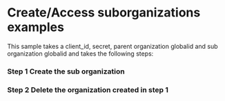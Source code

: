 # Create/Access suborganizations examples

This sample takes a client_id, secret, parent organization globalid and sub organization globalid and takes the following steps:

### Step 1 Create the sub organization

### Step 2 Delete the organization created in step 1
